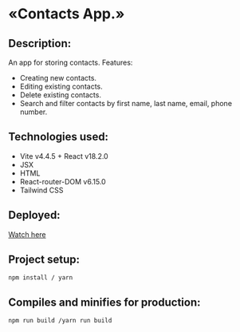 # «Contacts App.»

## Description:

An app for storing contacts. Features:

- Сreating new contacts.
- Editing existing contacts.
- Delete existing contacts.
- Search and filter contacts by first name, last name, email, phone number.

## Technologies used:

- Vite v4.4.5 + React v18.2.0
- JSX
- HTML
- React-router-DOM v6.15.0
- Tailwind CSS

## Deployed:

[Watch here](https://nda17.github.io/Contacts-app/)

## Project setup:

```
npm install / yarn
```

## Compiles and minifies for production:

```
npm run build /yarn run build
```
